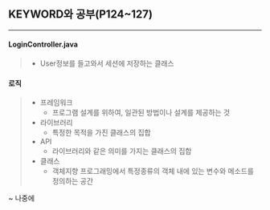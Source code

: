 ## KEYWORD와 공부(P124~127)
---
#### LoginController.java
> - User정보를 들고와서 세션에 저장하는 클래스

#### 로직
> * 프레임워크
>   * 프로그램 설계를 위하여, 일관된 방법이나 설계를 제공하는 것
> * 라이브러리
>   * 특정한 목적을 가진 클래스의 집합
> * API
>   * 라이브러리와 같은 의미를 가지는 클래스의 집합
> * 클래스
>   * 객체지향 프로그래밍에서 특정종류의 객체 내에 있는 변수와 메소드를 정의하는 공간

~ 나중에
